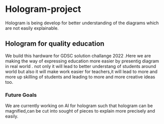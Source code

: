 # Hologram-project
Hologram is being develop for better understanding of the diagrams which are not easily explainable.

## Hologram for quality education
We build this hardware for  GDSC solution challange  2022 .Here we are making the way of expressing education more easier by presentig diagram in real world .
not only it will lead to better understang of students around world but also it will make work easier for teachers,it will lead to more and more up skilling of students and leading to more and more creative ideas too.

### Future Goals
We are currently working on AI for hologram such that hologram can be magnified,can be cut into sought of pieces to explain more precisely and easily.
